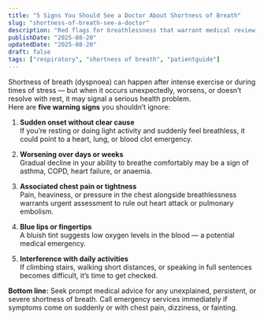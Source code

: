 ```yaml
---
title: "5 Signs You Should See a Doctor About Shortness of Breath"
slug: "shortness-of-breath-see-a-doctor"
description: "Red flags for breathlessness that warrant medical review, and when to seek urgent care."
publishDate: "2025-08-20"
updatedDate: "2025-08-20"
draft: false
tags: ["respiratory", "shortness of breath", "patientguide"]
---
```



Shortness of breath (dyspnoea) can happen after intense exercise or during times of stress — but when it occurs unexpectedly, worsens, or doesn’t resolve with rest, it may signal a serious health problem.  
Here are **five warning signs** you shouldn’t ignore:

1. **Sudden onset without clear cause**  
   If you’re resting or doing light activity and suddenly feel breathless, it could point to a heart, lung, or blood clot emergency.

2. **Worsening over days or weeks**  
   Gradual decline in your ability to breathe comfortably may be a sign of asthma, COPD, heart failure, or anaemia.

3. **Associated chest pain or tightness**  
   Pain, heaviness, or pressure in the chest alongside breathlessness warrants urgent assessment to rule out heart attack or pulmonary embolism.

4. **Blue lips or fingertips**  
   A bluish tint suggests low oxygen levels in the blood — a potential medical emergency.

5. **Interference with daily activities**  
   If climbing stairs, walking short distances, or speaking in full sentences becomes difficult, it’s time to get checked.

**Bottom line:** Seek prompt medical advice for any unexplained, persistent, or severe shortness of breath. Call emergency services immediately if symptoms come on suddenly or with chest pain, dizziness, or fainting.
